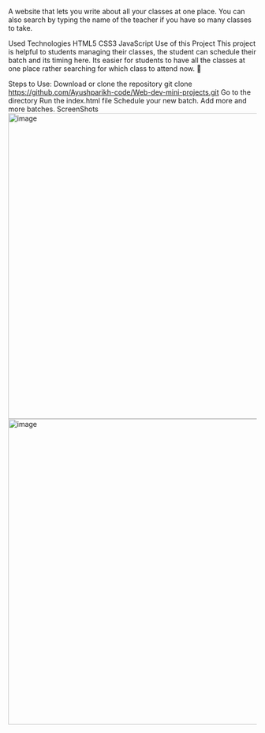 A website that lets you write about all your classes at one place. You can also search by typing the name of the teacher if you have so many classes to take.

Used Technologies
HTML5
CSS3
JavaScript
Use of this Project
This project is helpful to students managing their classes, the student can schedule their batch and its timing here. Its easier for students to have all the classes at one place rather searching for which class to attend now. 🏫

Steps to Use:
Download or clone the repository
git clone https://github.com/Ayushparikh-code/Web-dev-mini-projects.git
Go to the directory
Run the index.html file
Schedule your new batch.
Add more and more batches.
ScreenShots
<img width="1366" height="620" alt="image" src="https://github.com/user-attachments/assets/fa3dff7f-d482-4472-b561-e25e5cfe2593" />
<img width="1366" height="620" alt="image" src="https://github.com/user-attachments/assets/f5051c37-f3c6-49e2-adf4-450d53df0321" />

